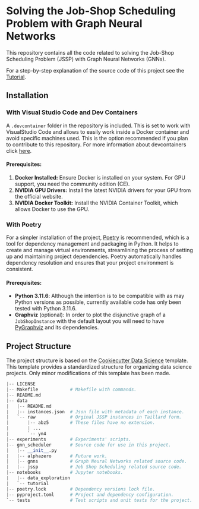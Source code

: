 # Solving the Job-Shop Scheduling Problem with Graph Neural Networks
This repository contains all the code related to solving the Job-Shop Scheduling 
Problem (JSSP) with Graph Neural Networks (GNNs). 

For a step-by-step explanation of the source code of this project see the [Tutorial](notebooks/tutorial).

## Installation

### With Visual Studio Code and Dev Containers
A `.devcontainer` folder in the repository is included. This is set to work with VisualStudio Code and allows to easily work inside a Docker container and avoid specific machines used. This is the option recommended if you plan to contribute to this repository. For more information about devcontainers click [here](https://code.visualstudio.com/docs/devcontainers/containers).

#### Prerequisites:

1. **Docker Installed:** Ensure Docker is installed on your system. For GPU support, you need the community edition (CE).
2. **NVIDIA GPU Drivers:** Install the latest NVIDIA drivers for your GPU from the official website.
3. **NVIDIA Docker Toolkit:** Install the NVIDIA Container Toolkit, which allows Docker to use the GPU.


### With Poetry
For a simpler installation of the project, [Poetry](https://python-poetry.org/) is recommended, which is a tool for dependency management and packaging in Python. It helps to create and manage virtual environments, streamlining the process of setting up and maintaining project dependencies. Poetry automatically handles dependency resolution and ensures that your project environment is consistent. 

#### Prerequisites:
- **Python 3.11.6**: Although the intention is to be compatible with as may Python versions as possible, currently available code has only been tested with Python 3.11.6.
- **Graphviz** (optional): In order to plot the disjunctive graph of a `JobShopInstance` with the default layout you will need to have [PyGraphviz](https://pygraphviz.github.io/documentation/stable/install.html) and its dependencies.

## Project Structure
The project structure is based on the [Cookiecutter Data Science](https://drivendata.github.io/cookiecutter-data-science/) template. This template provides a standardized structure for organizing data science projects. Only minor modifications of this template has been made.

```python
|-- LICENSE
|-- Makefile            # Makefile with commands.
|-- README.md
|-- data
|   |-- README.md
|   |-- instances.json  # Json file with metadata of each instance.
|   `-- raw             # Orginal JSSP instances in Taillard form.
|       |-- abz5        # These files have no extension.
|       | ...
|       `-- yn4
|-- experiments         # Experiments' scripts.
|-- gnn_scheduler       # Source code for use in this project.
|   |-- __init__.py
|   |-- alphazero       # Future work.
|   |-- gnns            # Graph Neural Networks related source code.
|   |-- jssp            # Job Shop Scheduling related source code.
|-- notebooks           # Jupyter notebooks.
|   |-- data_exploration
|   `-- tutorial
|-- poetry.lock         # Dependency versions lock file.
|-- pyproject.toml      # Project and dependency configuration.
`-- tests               # Test scripts and unit tests for the project.
```


